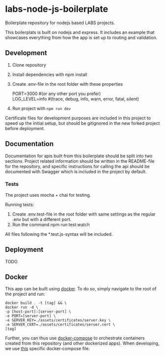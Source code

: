 # labs-node-js-boilerplate
Boilerplate repository for nodejs based LABS projects.

This boilerplats is built on nodejs and express. It includes an example that showcases
everything from how the app is set up to routing and validation.

## Development

1. Clone repository
2. Install dependencies with npm install
3. Create .env-file in the root folder with these properties

   PORT=3000 #(or any other port you prefer)    
   LOG_LEVEL=info #(trace, debug, info, warn, error, fatal, silent)    

4. Run project with ```npm run dev```

Certificate files for development purposes are included in this project to speed up the initial setup, but should be gitignored in the new forked project before deployment.

## Documentation

Documentation for apis built from this boilerplate should be split into two sections. Project related information should be written in the README-file for the repository, and specific instructions for calling the api should be documented with Swagger which is included in the project by default.

### Tests

The project uses mocha + chai for testing.

Running tests:
1. Create .env.test-file in the root folder with same settings as the regular .env but with a different port.
2. Run the command npm run test:watch

All files following the *.test.js-syntax will be included.

## Deployment
TODO

## Docker

This app can be built using [docker](https://www.docker.com/). To do so, simply navigate to the root of the project and run:

```
docker build . -t [tag] && \
docker run -d \
-p [host-port]:[server-port] \
-e PORT=[server-port] \
-e SERVER_KEY=./assets/certificates/server.key \
-e SERVER_CERT=./assets/certificates/server.cert \
[tag]
```

Further, you can thus use [docker-compose](https://docs.docker.com/compose/) to orchestrate containers created from this repository (and other dockerized apps). When developing, we use [this](https://github.com/helsingborg-stad/labs-docker-compose) specific docker-compose file.
